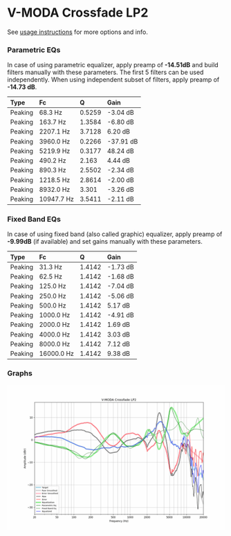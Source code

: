 # V-MODA Crossfade LP2
See [usage instructions](https://github.com/jaakkopasanen/AutoEq#usage) for more options and info.

### Parametric EQs
In case of using parametric equalizer, apply preamp of **-14.51dB** and build filters manually
with these parameters. The first 5 filters can be used independently.
When using independent subset of filters, apply preamp of **-14.73 dB**.

| Type    | Fc         |      Q | Gain      |
|:--------|:-----------|:-------|:----------|
| Peaking | 68.3 Hz    | 0.5259 | -3.04 dB  |
| Peaking | 163.7 Hz   | 1.3584 | -6.80 dB  |
| Peaking | 2207.1 Hz  | 3.7128 | 6.20 dB   |
| Peaking | 3960.0 Hz  | 0.2266 | -37.91 dB |
| Peaking | 5219.9 Hz  | 0.3177 | 48.24 dB  |
| Peaking | 490.2 Hz   | 2.163  | 4.44 dB   |
| Peaking | 890.3 Hz   | 2.5502 | -2.34 dB  |
| Peaking | 1218.5 Hz  | 2.8614 | -2.00 dB  |
| Peaking | 8932.0 Hz  | 3.301  | -3.26 dB  |
| Peaking | 10947.7 Hz | 3.5411 | -2.11 dB  |

### Fixed Band EQs
In case of using fixed band (also called graphic) equalizer, apply preamp of **-9.99dB**
(if available) and set gains manually with these parameters.

| Type    | Fc         |      Q | Gain     |
|:--------|:-----------|:-------|:---------|
| Peaking | 31.3 Hz    | 1.4142 | -1.73 dB |
| Peaking | 62.5 Hz    | 1.4142 | -1.68 dB |
| Peaking | 125.0 Hz   | 1.4142 | -7.04 dB |
| Peaking | 250.0 Hz   | 1.4142 | -5.06 dB |
| Peaking | 500.0 Hz   | 1.4142 | 5.17 dB  |
| Peaking | 1000.0 Hz  | 1.4142 | -4.91 dB |
| Peaking | 2000.0 Hz  | 1.4142 | 1.69 dB  |
| Peaking | 4000.0 Hz  | 1.4142 | 3.03 dB  |
| Peaking | 8000.0 Hz  | 1.4142 | 7.12 dB  |
| Peaking | 16000.0 Hz | 1.4142 | 9.38 dB  |

### Graphs
![](./V-MODA%20Crossfade%20LP2.png)